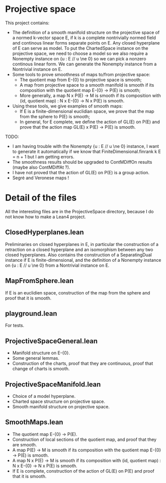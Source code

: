 # Projective space

This project contains:
- The definition of a smooth manifold structure on the projective space of a normed k-vector space E, if k is a complete nontrivially normed field and continous linear forms separate points on E. Any closed hyperplane of E can serve as model. To put the ChartedSpace instance on the projective space, we need to choose a model so we also require a Nonempty instance on  {u : E // u \ne 0} so we can pick a nonzero continous linear form. We can generate the Nonempty instance from a Nontrivial instance on E.
- Some tools to prove smoothness of maps to/from projective space:
  - The quotient map from E-{0} to projective space is smooth;
  - A map from projective space to a smooth manifold is smooth if its composition with the quotient map E-{0} -> P(E) is smooth;
  - More generally, a map N x P(E) -> M is smooth if its composition with (id, quotient map) : N x E-{0} -> N x P(E) is smooth.
- Using these tools, we give examples of smooth maps:
  - If E is a finite-dimensional euclidian space, we prove that the map from the sphere to P(E) is smooth;
  - In general, for E complete, we define the action of GL(E) on P(E) and prove that the action map GL(E) x P(E) -> P(E) is smooth.

TODO:
- I am having trouble with the Nonempty {u : E // u \ne 0} instance, I want to generate it automatically if we know that FiniteDimensional.finrank k E = n + 1 but I am getting errors. 
- The smoothness results should be upgraded to ContMDiffOn results (maybe also ContMDiffAt ?).
- I have not proved that the action of GL(E) on P(E) is a group action.
- Segré and Veronese maps !

# Detail of the files

All the interesting files are in the ProjectiveSpace directory, because I do not know how to make a Lean4 project.

## ClosedHyperplanes.lean 

Preliminaries on closed hyperplanes in E, in particular the construction of a retraction on a closed hyperplane and an isomorphism between any two closed hyperplanes. Also contains the construction of a SeparatingDual instance if E is finite-dimensional, and the definition of a Nonempty instance on {u : E // u \ne 0} from a Nontrivial instance on E.

## MapFromSphere.lean

If E is an euclidien space, construction of the map from the sphere and proof that it is smooth.

## playground.lean

For tests.

## ProjectiveSpaceGeneral.lean

- Manifold structure on E-{0}.
- Some general lemmas.
- Construction of the charts, proof that they are continuous, proof that change of charts is smooth.

## ProjectiveSpaceManifold.lean

- Choice of a model hyperplane.
- Charted space structure on projective space.
- Smooth manifold structure on projective space.

## SmoothMaps.lean

- The quotient map E-{0} -> P(E).
- Construction of local sections of the quotient map, and proof that they are smooth.
- A map P(E) -> M is smooth if its composition with the quotient map E-{0} -> P(E) is smooth.
- A map N x P(E) -> M is smooth if its composition with (id, quotient map) : N x E-{0} -> N x P(E) is smooth.
- If E is complete, construction of the action of GL(E) on P(E) and proof that it is smooth.
